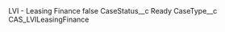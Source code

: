 <?xml version="1.0" encoding="UTF-8"?>
<CustomMetadata xmlns="http://soap.sforce.com/2006/04/metadata" xmlns:xsi="http://www.w3.org/2001/XMLSchema-instance" xmlns:xsd="http://www.w3.org/2001/XMLSchema">
    <label>LVI - Leasing Finance</label>
    <protected>false</protected>
    <values>
        <field>CaseStatus__c</field>
        <value xsi:type="xsd:string">Ready</value>
    </values>
    <values>
        <field>CaseType__c</field>
        <value xsi:type="xsd:string">CAS_LVILeasingFinance</value>
    </values>
</CustomMetadata>
